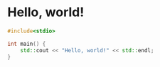 # Hello, world!

```cpp
#include<stdio>

int main() {
    std::cout << "Hello, world!" << std::endl;
}
```